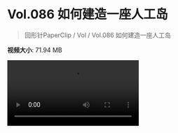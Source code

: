 # Vol.086 如何建造一座人工岛

> 回形针PaperClip / Vol / Vol.086 如何建造一座人工岛

**视频大小**: 71.94 MB

<div class="video"><video src="https://file.hsyhx.top/video/PaperClip/Vol/086.mp4" controls preload>🤔 您的浏览器不支持 video 标签</video></div>